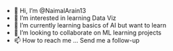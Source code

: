 - 👋 Hi, I’m @NaimalArain13
- 👀 I’m interested in learning Data Viz
- 🌱 I’m currently learning basics of AI but want to learn
- 💞️ I’m looking to collaborate on ML learning projects
- 📫 How to reach me ...
Send me a follow-up
<!---
NaimalArain13/NaimalArain13 is a ✨ special ✨ repository because its `README.md` (this file) appears on your GitHub profile.
You can click the Preview link to take a look at your changes.
--->
